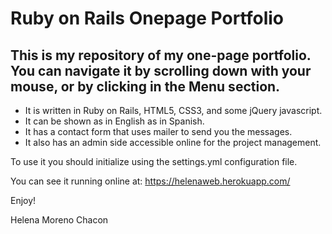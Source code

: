 # Ruby on Rails Onepage Portfolio

## This is my repository of my one-page portfolio. You can navigate it by scrolling down with your mouse, or by clicking in the Menu section.

- It is written in Ruby on Rails, HTML5, CSS3, and some jQuery javascript. 
- It can be shown as in English as in Spanish.
- It has a contact form that uses mailer to send you the messages.
- It also has an admin side accessible online for the project management.

To use it you should initialize using the settings.yml configuration file.


You can see it running online at: https://helenaweb.herokuapp.com/

Enjoy!

Helena Moreno Chacon
